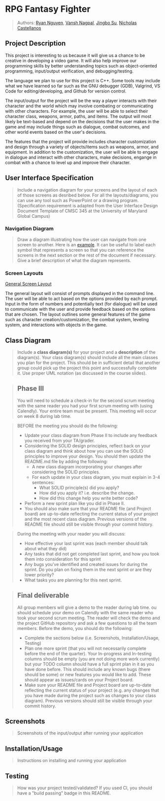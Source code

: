 # RPG Fantasy Fighter

 > Authors: [Ryan Nguyen](https://github.com/ryanxnguy), [Vansh Nagpal](https://github.com/vngpl), [Jingbo Su](https://github.com/sujingbo0217), [Nicholas Castellanos](https://github.com/Hugzaregood)

## Project Description
This project is interesting to us because it will give us a chance to be creative in developing a video game. It will also help improve our programming skills by better understanding topics such as object-oriented programming, input/output verification, and debugging/testing.

The language we plan to use for this project is C++. Some tools may include what we have learned so far such as the GNU debugger (GDB), Valgrind, VS Code for editing/developing, and Github for version control.

The input/output for the project will be the way a player interacts with their character and the world which may involve combating or communicating with other characters. For example, the user will be able to select their character class, weapons, armor, paths, and items. The output will most likely be text-based and depend on the decisions that the user makes in the game and may include things such as dialogue, combat outcomes, and other world events based on the user's decisions.

The features that the project will provide includes character customization and design through a variety of objects/items such as weapons, armor, and equipment. In addition to the customization, the user will be able to engage in dialogue and interact with other characters, make decisions, engange in combat with a chance to level up and improve their character.

## User Interface Specification
 > Include a navigation diagram for your screens and the layout of each of those screens as desribed below. For all the layouts/diagrams, you can use any tool such as PowerPoint or a drawing program. (Specification requirement is adapted from the User Interface Design Document Template of CMSC 345 at the University of Maryland Global Campus)

### Navigation Diagram
> Draw a diagram illustrating how the user can navigate from one screen to another. Here is an [example](https://creately.com/diagram/example/ikfqudv82/user-navigation-diagram-classic?r=v). It can be useful to label each symbol that represents a screen so that you can reference the screens in the next section or the rest of the document if necessary. Give a brief description of what the diagram represents.

### Screen Layouts
[General Screen Layout](https://docs.google.com/presentation/d/1J9MkQOFKmCZuKEjlQRDTo65_aweelnR4qWAHOjOCGjk/edit?usp=sharing)

The general layout will consist of prompts displayed in the command line. The user will be able to act based on the options provided by each prompt. Input in the form of numbers and potentially text (for dialogue) will be used to communicate with the user and provide feedback based on the options that are chosen. The layout outlines some general features of the game such as character creation/customization, the combat system, leveling system, and interactions with objects in the game.

## Class Diagram
 > Include a **class diagram(s)** for your project and a **description** of the diagram(s). Your class diagram(s) should include all the main classes you plan for the project. This should be in sufficient detail that another group could pick up the project this point and successfully complete it. Use proper UML notation (as discussed in the course slides).

 > ## Phase III
 > You will need to schedule a check-in for the second scrum meeting with the same reader you had your first scrum meeting with (using Calendly). Your entire team must be present. This meeting will occur on week 8 during lab time.

 > BEFORE the meeting you should do the following:
 > * Update your class diagram from Phase II to include any feedback you received from your TA/grader.
 > * Considering the SOLID design principles, reflect back on your class diagram and think about how you can use the SOLID principles to improve your design. You should then update the README.md file by adding the following:
 >   * A new class diagram incorporating your changes after considering the SOLID principles.
 >   * For each update in your class diagram, you must explain in 3-4 sentences:
 >     * What SOLID principle(s) did you apply?
 >     * How did you apply it? i.e. describe the change.
 >     * How did this change help you write better code?
 > * Perform a new sprint plan like you did in Phase II.
 > * You should also make sure that your README file (and Project board) are up-to-date reflecting the current status of your project and the most recent class diagram. Previous versions of the README file should still be visible through your commit history.

> During the meeting with your reader you will discuss:
 > * How effective your last sprint was (each member should talk about what they did)
 > * Any tasks that did not get completed last sprint, and how you took them into consideration for this sprint
 > * Any bugs you've identified and created issues for during the sprint. Do you plan on fixing them in the next sprint or are they lower priority?
 > * What tasks you are planning for this next sprint.


 > ## Final deliverable
 > All group members will give a demo to the reader during lab time. ou should schedule your demo on Calendly with the same reader who took your second scrum meeting. The reader will check the demo and the project GitHub repository and ask a few questions to all the team members.
 > Before the demo, you should do the following:
 > * Complete the sections below (i.e. Screenshots, Installation/Usage, Testing)
 > * Plan one more sprint (that you will not necessarily complete before the end of the quarter). Your In-progress and In-testing columns should be empty (you are not doing more work currently) but your TODO column should have a full sprint plan in it as you have done before. This should include any known bugs (there should be some) or new features you would like to add. These should appear as issues/cards on your Project board.
 > * Make sure your README file and Project board are up-to-date reflecting the current status of your project (e.g. any changes that you have made during the project such as changes to your class diagram). Previous versions should still be visible through your commit history.

 ## Screenshots
 > Screenshots of the input/output after running your application
 ## Installation/Usage
 > Instructions on installing and running your application
 ## Testing
 > How was your project tested/validated? If you used CI, you should have a "build passing" badge in this README.

